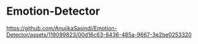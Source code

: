# Emotion-Detector



https://github.com/AnujikaSasindi/Emotion-Detector/assets/119099823/00d16c63-8436-485a-9667-3e2be0253320

